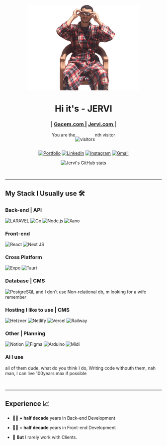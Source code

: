 <div align="center">
  <img src="Jervi_oneTime_100ms.gif"  width="360px">
</div>

<div align="center">
  <h1>Hi it's - JERVI</h1>
</div>

<div align="center">
  <h3>
    <span> | </span>
    <a href="https://gacem.netlify.app/">
      Gacem.com
    </a>
    <span> | </span>
    <a href="https://jervi.netlify.app/">
      Jervi.com
    </a>
    <span> | </span>
  </h3>
</div>



<div align="center" style="display:flex; justify-content: center">
<div>
You are the
</div>
<div>

![visitors](https://profile-counter.glitch.me/Jervi-sir/count.svg)

</div>
<div>
nth visitor
</div>
</div>

<div align="center">
  
[![Portfolio](https://img.shields.io/badge/Portfolio-4338ca?style=for-the-badge&logo=Portfolio&logoColor=white 'Portfolio')](https://gacem.netlify.app/)
[![Linkedin](https://img.shields.io/badge/-Linkedin-informational?style=for-the-badge&logo=linkedin&logoColor=white&color=0072b1 'Linkedin')](https://www.linkedin.com/in/gacem-bekhira/)
[![Instagram](https://img.shields.io/badge/-instagram-informational?style=for-the-badge&logo=instagram&logoColor=white&color=0088cc 'Instagram')](https://www.instagram.com/gacem_humen/)
[![Gmail](https://img.shields.io/badge/Gmail-DD4032?style=for-the-badge&logo=gmail&logoColor=white)](mailto:gacembekhira.personal@gmail.com)

</div>

<div align="center">
  
![Jervi's GitHub stats](https://github-readme-stats.vercel.app/api?username=jervi-sir)
  
</div>

&nbsp;

---
## **My Stack I Usually use** 🛠

### Back-end | API

![LARAVEL](https://img.shields.io/badge/laravel-CB3837?style=for-the-badge&logo=laravel&logoColor=white)
![Go](https://img.shields.io/badge/Go-00ADD8?logo=Go&logoColor=white&style=for-the-badge)
![Node.js](https://img.shields.io/badge/node.js-%2343853D.svg?style=for-the-badge&logo=node.js&logoColor=white)
![Xano](https://img.shields.io/badge/Xano-nocode-40B5A4?style=for-the-badge&logo=Xano&logoColor=white)

### Front-end

![React](https://img.shields.io/badge/react-%2320232a.svg?style=for-the-badge&logo=react&logoColor=%2361DAFB)
![Next JS](https://img.shields.io/badge/Next-black?style=for-the-badge&logo=next.js&logoColor=white)

### Cross Platform
![Expo](https://img.shields.io/badge/Expo_react_native-%2320232a.svg?style=for-the-badge&logo=expo&logoColor=%2361DAFB) 
![Tauri](https://img.shields.io/badge/tauri-%23f1413d.svg?style=for-the-badge&logo=tauri&logoColor=white)

### Database | CMS
![PostgreSQL](https://img.shields.io/badge/PostgreSQL-316192?style=for-the-badge&logo=PostgreSQL&logoColor=white)
and I don't use Non-relational db, m looking for a wife remember

### Hosting I like to use | CMS

![Hetzner](https://img.shields.io/badge/Hetzner-D50C2D?style=flat&logo=hetzner&logoColor=white)
![Netlify](https://img.shields.io/badge/Netlify-181818?style=for-the-badge&logo=Netlify&logoColor=white)
![Vercel](https://img.shields.io/badge/Vercel-181818?style=for-the-badge&logo=Vercel&logoColor=white)
![Railway](https://img.shields.io/badge/-Railway-0B0D0E?style=flat&logo=railway&logoColor=white)

### Other | Planning

![Notion](https://img.shields.io/badge/Notion-000000?style=for-the-badge&logo=Notion&logoColor=white)
![Figma](https://img.shields.io/badge/Figma-F24E1E?style=for-the-badge&logo=Figma&logoColor=white)
![Arduino](https://img.shields.io/badge/Arduino-217346?style=for-the-badge&logo=Arduino&logoColor=white)
![Midi](https://img.shields.io/badge/Midi_DIY-217346?style=for-the-badge&logo=Midi&logoColor=white)

### Ai I use

all of them dude, what do you think I do, Writing code withouth them, nah man, I can live 100years max if possible

&nbsp;

---

## **Experience** 📈

- 👨‍💻 **+ half decade** years in Back-end Development
- 👨‍💻 **+ half decade** years in Front-end Development

- 📱 **But** I rarely work with Clients.


